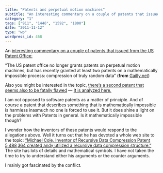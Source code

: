 ```yaml
---
title: "Patents and perpetual motion machines"
subtitle: "An interesting commentary on a couple of patents that issued from the US Patent Office:"
category: "1"
tags: ["911", "1446", "1592", "1800"]
date: "2011-11-12"
type: "wp"
wordpress_id: 468
---
```

An [interesting commentary on a couple of patents that issued from the US Patent Office:](http://gailly.net/05533051.html)

> 
“The US patent office no longer grants patents on perpetual motion machines, but has recently granted at least two patents on a mathematically impossible process: compression of truly random data” (**from** [Gailly.net](http://gailly.net/05533051.html))

Also you might be interested in the topic, [there’s a second patent that seems also to be fatally flawed](http://patft1.uspto.gov/netacgi/nph-Parser?Sect1=PTO1&Sect2=HITOFF&d=PALL&p=1&u=%2Fnetahtml%2FPTO%2Fsrchnum.htm&r=1&f=G&l=50&s1=5488364.PN.&OS=PN/5488364&RS=PN/5488364) — [It is analyzed here.](http://gailly.net/05488364.html)

I am not opposed to software patents as a matter of principle. And of course a patent that describes something that is mathematically impossible is harmless inasmuch no one is forced to use it. But it does shine a light on the problems with Patents in general. Is it mathematically impossible though?

I wonder how the inventors of these patents would respond to the allegations above. Well it turns out that he has devoted a whole web site to the topic: [“Michael Cole, Inventor of Recursive Data Compression Patent 5,488,364 created andy utilized a recursive data compression structure.”](http://www.nonarithmetic-operations.com/) The site has lots of details and mathematical symbols. I have not taken the time to try to understand either his arguments or the counter arguments.

I mainly got fascinated by the conflict.